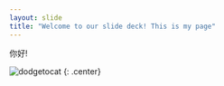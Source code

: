 ```yaml
---
layout: slide
title: "Welcome to our slide deck! This is my page"
---
```


你好!

![dodgetocat](https://octodex.github.com/images/dodgetocat_v2.png)
{: .center}
